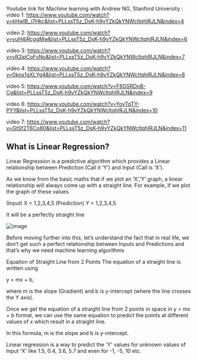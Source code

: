Youtube link for Machine learning with Andrew NG, Stanford University : 
video 1: https://www.youtube.com/watch?v=kHwlB_j7Hkc&list=PLLssT5z_DsK-h9vYZkQkYNWcItqhlRJLN&index=4

video 2: https://www.youtube.com/watch?v=yuH4iRcggMw&list=PLLssT5z_DsK-h9vYZkQkYNWcItqhlRJLN&index=6

video 3: https://www.youtube.com/watch?v=yR2ipCoFvNo&list=PLLssT5z_DsK-h9vYZkQkYNWcItqhlRJLN&index=7

video 4: https://www.youtube.com/watch?v=0kns1gXLYg4&list=PLLssT5z_DsK-h9vYZkQkYNWcItqhlRJLN&index=8

video 5: https://www.youtube.com/watch?v=F6GSRDoB-Cg&list=PLLssT5z_DsK-h9vYZkQkYNWcItqhlRJLN&index=9

video 6: https://www.youtube.com/watch?v=YovTqTY-PYY&list=PLLssT5z_DsK-h9vYZkQkYNWcItqhlRJLN&index=10

video 7: https://www.youtube.com/watch?v=GtSf2T6Co80&list=PLLssT5z_DsK-h9vYZkQkYNWcItqhlRJLN&index=11

## What is Linear Regression?


Linear Regression is a predictive algorithm which provides a Linear relationship between Prediction (Call it ‘Y’) and Input (Call is ‘X’).

As we know from the basic maths that if we plot an ‘X’,’Y’ graph, a linear relationship will always come up with a straight line. For example, if we plot the graph of these values

(Input) X = 1,2,3,4,5
(Prediction) Y = 1,2,3,4,5

It will be a perfectly straight line

![image](https://user-images.githubusercontent.com/62272672/173242723-8abf50e7-6d92-49b1-8be9-3b66c15c2d73.png)


Before moving further into this, let’s understand the fact that in real life, we don’t get such a perfect relationship between Inputs and Predictions and that’s why we need machine learning algorithms


Equation of Straight Line from 2 Points
The equation of a straight line is written using

y = mx + b, 

where m is the slope (Gradient) and b is y-intercept (where the line crosses the Y axis).

Once we get the equation of a straight line from 2 points in space in y = mx + b format, we can use the same equation to predict the points at different values of x which result in a straight line.

In this formula, m is the slope and b is y-intercept.

Linear regression is a way to predict the 'Y' values for unknown values of Input 'X' like 1.5, 0.4, 3.6, 5.7 and even for -1, -5, 10 etc.
